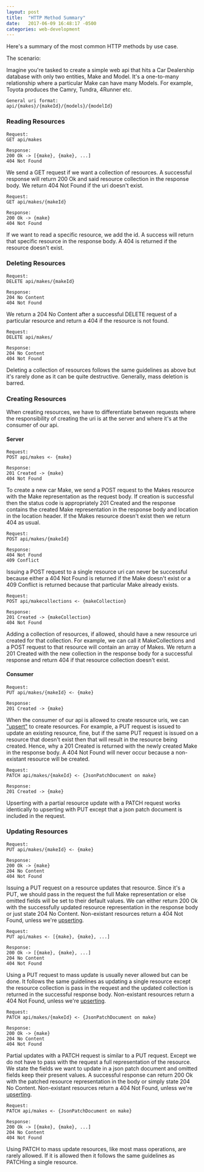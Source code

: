 ```yaml
---
layout: post
title:  "HTTP Method Summary"
date:   2017-06-09 16:48:17 -0500
categories: web-development
---
```


Here's a summary of the most common HTTP methods by use case.

The scenario: 

Imagine you're tasked to create a simple web api that hits a Car Dealership database with only two entities, Make and Model. It's a one-to-many relationship where a particular Make can have many Models. For example, Toyota produces the Camry, Tundra, 4Runner etc.

```
General uri format: 
api/{makes}/{makeId}/{models}/{modelId}
```

### Reading Resources

```
Request:
GET api/makes

Response:
200 Ok -> [{make}, {make}, ...]
404 Not Found
```

We send a GET request if we want a collection of resources. A successful response will return 200 Ok and said resource collection in the response body. We return 404 Not Found if the uri doesn't exist.

```
Request:
GET api/makes/{makeId}

Response:
200 Ok -> {make}
404 Not Found
```

If we want to read a specific resource, we add the id. A success will return that specific resource in the response body. A 404 is returned if the resource doesn't exist.

### Deleting Resources

```
Request:
DELETE api/makes/{makeId}

Response:
204 No Content 
404 Not Found
```

We return a 204 No Content after a successful DELETE request of a particular resource and return a 404 if the resource is not found.

```
Request:
DELETE api/makes/

Response:
204 No Content 
404 Not Found
```

Deleting a collection of resources follows the same guidelines as above but it's rarely done as it can be quite destructive. Generally, mass deletion is barred.

### Creating Resources

When creating resources, we have to differentiate between requests where the responsibility of creating the uri is at the server and where it's at the consumer of our api. 

#### Server
```
Request:
POST api/makes <- {make}

Response:
201 Created -> {make}
404 Not Found
```

To create a new car Make, we send a POST request to the Makes resource with the Make representation as the request body. If creation is successful then the status code is appropriately 201 Created and the response contains the created Make representation in the response body and location in the location header. If the Makes resource doesn't exist then we return 404 as usual.

```
Request:
POST api/makes/{makeId}

Response:
404 Not Found
409 Conflict
```

Issuing a POST request to a single resource uri can never be successful because either a 404 Not Found is returned if the Make doesn't exist or a 409 Conflict is returned because that particular Make already exists. 

```
Request:
POST api/makecollections <- {makeCollection}

Response:
201 Created -> {makeCollection}
404 Not Found
```  

Adding a collection of resources, if allowed, should have a new resource uri created for that collection. For example, we can call it MakeCollections and a POST request to that resource will contain an array of Makes. We return a 201 Created with the new collection in the response body for a successful response and return 404 if that resource collection doesn't exist.

#### Consumer

```
Request:
PUT api/makes/{makeId} <- {make}

Response:
201 Created -> {make}
``` 

When the consumer of our api is allowed to create resource uris, we can ["upsert"][Upsert] to create resources. For example, a PUT request is issued to update an existing resource, fine, but if the same PUT request is issued on a resource that doesn't exist then that will result in the resource being created. Hence, why a 201 Created is returned with the newly created Make in the response body. A 404 Not Found will never occur because a non-existant resource will be created. 

```
Request:
PATCH api/makes/{makeId} <- {JsonPatchDocument on make}

Response:
201 Created -> {make}
``` 

Upserting with a partial resource update with a PATCH request works identically to upserting with PUT except that a json patch document is included in the request.

### Updating Resources

```
Request:
PUT api/makes/{makeId} <- {make}

Response:
200 Ok -> {make}
204 No Content
404 Not Found
```  

Issuing a PUT request on a resource updates that resource. Since it's a PUT, we should pass in the request the full Make representation or else omitted fields will be set to their default values. We can either return 200 Ok with the successfully updated resource representation in the response body or just state 204 No Content. Non-existant resources return a 404 Not Found, unless we're [upserting][Upsert]. 

```
Request:
PUT api/makes <- [{make}, {make}, ...]

Response:
200 Ok -> [{make}, {make}, ...]
204 No Content
404 Not Found
```

Using a PUT request to mass update is usually never allowed but can be done. It follows the same guidelines as updating a single resource except the resource collection is pass in the request and the updated collection is returned in the successful response body. Non-existant resources return a 404 Not Found, unless we're [upserting][Upsert]. 

```
Request:
PATCH api/makes/{makeId} <- {JsonPatchDocument on make}

Response:
200 Ok -> {make}
204 No Content
404 Not Found
```

Partial updates with a PATCH request is similar to a PUT request. Except we do not have to pass with the request a full representation of the resource. We state the fields we want to update in a json patch document and omitted fields keep their present values. A successful response can return 200 Ok with the patched resource representation in the body or simply state 204 No Content. Non-existant resources return a 404 Not Found, unless we're [upserting][Upsert]. 

```
Request:
PATCH api/makes <- {JsonPatchDocument on make}

Response:
200 Ok -> [{make}, {make}, ...]
204 No Content
404 Not Found
```

Using PATCH to mass update resources, like most mass operations, are rarely allowed. If it is allowed then it follows the same guidelines as PATCHing a single resource. 

[Upsert]: https://en.wikipedia.org/wiki/Merge_(SQL) 
